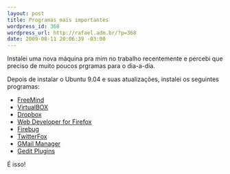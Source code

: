 ```yaml
--- 
layout: post
title: Programas mais importantes
wordpress_id: 368
wordpress_url: http://rafael.adm.br/?p=368
date: 2009-08-11 20:06:39 -03:00
---
```

Instalei uma nova máquina pra mim no trabalho recentemente e percebi que preciso de muito poucos prgramas para o dia-a-dia.

Depois de instalar o Ubuntu 9.04 e suas atualizações, instalei os seguintes programas:
<ul>
	<li><a href="http://freemind.sourceforge.net/">FreeMind</a></li>
	<li><a href="http://www.virtualbox.org/">VirtualBOX</a></li>
	<li><a href="http://www.getdropbox.com/">Dropbox</a></li>
	<li><a href="http://chrispederick.com/work/web-developer/">Web Developer for Firefox</a></li>
	<li><a href="http://getfirebug.com/">Firebug</a></li>
	<li><a href="http://twitterfox.net/">TwitterFox</a></li>
	<li><a href="http://longfocus.com/firefox/gmanager/">GMail Manager</a></li>
	<li><a href="http://live.gnome.org/Gedit/Plugins">Gedit Plugins</a></li>
</ul>
É isso!
